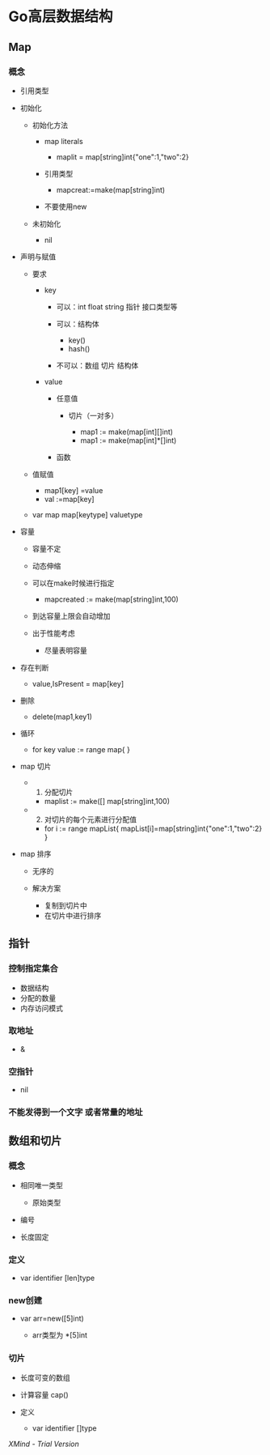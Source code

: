 # Go高层数据结构

## Map

### 概念

- 引用类型
- 初始化

	- 初始化方法

		- map literals

			- maplit = map[string]int{"one":1,"two":2}

		- 引用类型

			- mapcreat:=make(map[string]int)

		- 不要使用new

	- 未初始化

		- nil

- 声明与赋值

	- 要求

		- key

			- 可以：int float  string   指针  接口类型等
			- 可以：结构体

				- key()
				- hash()

			- 不可以：数组  切片 结构体

		- value

			- 任意值

				- 切片（一对多）

					- map1  := make(map[int][]int)
					- map1 := make(map[int]*[]int)

			- 函数

	- 值赋值

		- map1[key] =value
		- val :=map[key]

	- var map map[keytype] valuetype

- 容量

	- 容量不定
	- 动态伸缩
	- 可以在make时候进行指定

		- mapcreated := make(map[string]int,100)

	- 到达容量上限会自动增加
	- 出于性能考虑

		- 尽量表明容量

- 存在判断

	- value,IsPresent = map[key]

- 删除

	- delete(map1,key1)

- 循环

	- for key value := range map{ }

- map 切片

	- 1. 分配切片

		- maplist  := make([] map[string]int,100)

	- 2. 对切片的每个元素进行分配值

		- for i := range mapList{
         mapList[i]=map[string]int{"one":1,"two":2}
	}

- map 排序

	- 无序的
	- 解决方案

		- 复制到切片中
		- 在切片中进行排序

## 指针

### 控制指定集合

- 数据结构
- 分配的数量
- 内存访问模式

### 取地址

- &

### 空指针

- nil

### 不能发得到一个文字 或者常量的地址

## 数组和切片

### 概念

- 相同唯一类型

	- 原始类型

- 编号
- 长度固定

### 定义

- var identifier [len]type

### new创建

- var arr=new([5]int)

	- arr类型为 *[5]int

### 切片

- 长度可变的数组
- 计算容量 cap()
- 定义

	- var identifier []type

*XMind - Trial Version*